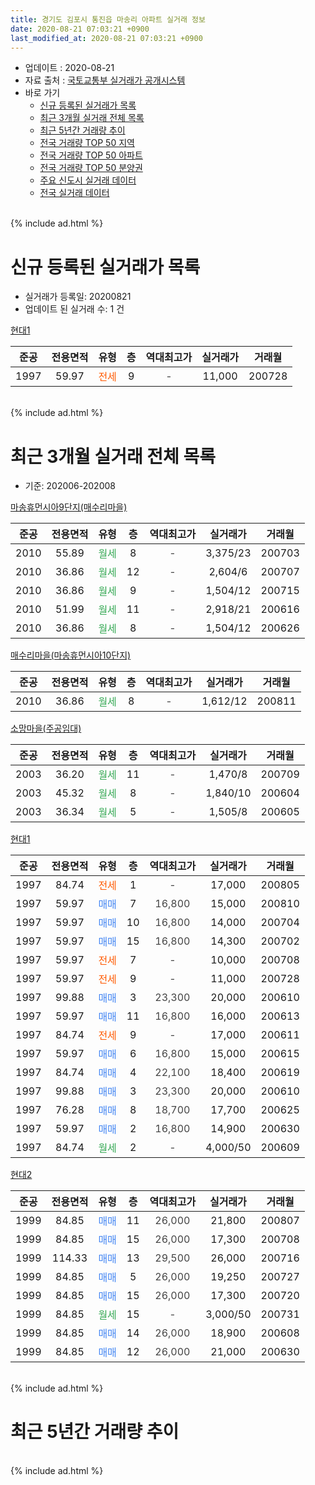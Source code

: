 ```yaml
---
title: 경기도 김포시 통진읍 마송리 아파트 실거래 정보
date: 2020-08-21 07:03:21 +0900
last_modified_at: 2020-08-21 07:03:21 +0900
---
```


* 업데이트 : 2020-08-21
* 자료 출처 : [국토교통부 실거래가 공개시스템](http://rt.molit.go.kr)
* 바로 가기
    * [신규 등록된 실거래가 목록](#신규-등록된-실거래가-목록)
    * [최근 3개월 실거래 전체 목록](#최근-3개월-실거래-전체-목록)
    * [최근 5년간 거래량 추이](#최근-5년간-거래량-추이)
    * [전국 거래량 TOP 50 지역](https://inasie.github.io/apt-trade-info/최근-3개월-전국에서-가장-거래가-많이-발생한-지역)
    * [전국 거래량 TOP 50 아파트](https://inasie.github.io/apt-trade-info/최근-3개월-전국에서-가장-거래가-많이-발생한-아파트)
    * [전국 거래량 TOP 50 분양권](https://inasie.github.io/apt-trade-info/최근-3개월-전국에서-가장-거래가-많이-발생한-분양권)
    * [주요 신도시 실거래 데이터](https://inasie.github.io/apt-trade-info/주요-신도시)
    * [전국 실거래 데이터](https://inasie.github.io/apt-trade-info/전국)
<br>
{% include ad.html %}
<br>

# 신규 등록된 실거래가 목록
* 실거래가 등록일: 20200821
* 업데이트 된 실거래 수: 1 건


[현대1](https://search.naver.com/search.naver?query=%EA%B2%BD%EA%B8%B0%EB%8F%84+%EA%B9%80%ED%8F%AC%EC%8B%9C+%ED%86%B5%EC%A7%84%EC%9D%8D+%EB%A7%88%EC%86%A1%EB%A6%AC+%ED%98%84%EB%8C%801)

|준공|전용면적|유형|층|역대최고가|실거래가|거래월|
|:---:|:---:|:---:|:---:|:---:|:---:|:---:|
|1997|59.97|<span style="color:#ff5a00">전세</span>|9|<span style="color:#444444">-</span>|11,000|200728|


<br>
{% include ad.html %}
<br>

# 최근 3개월 실거래 전체 목록
* 기준: 202006-202008


[마송휴먼시아9단지(매수리마을)](https://search.naver.com/search.naver?query=%EA%B2%BD%EA%B8%B0%EB%8F%84+%EA%B9%80%ED%8F%AC%EC%8B%9C+%ED%86%B5%EC%A7%84%EC%9D%8D+%EB%A7%88%EC%86%A1%EB%A6%AC+%EB%A7%88%EC%86%A1%ED%9C%B4%EB%A8%BC%EC%8B%9C%EC%95%849%EB%8B%A8%EC%A7%80%28%EB%A7%A4%EC%88%98%EB%A6%AC%EB%A7%88%EC%9D%84%29)

|준공|전용면적|유형|층|역대최고가|실거래가|거래월|
|:---:|:---:|:---:|:---:|:---:|:---:|:---:|
|2010|55.89|<span style="color:#34a853">월세</span>|8|<span style="color:#444444">-</span>|3,375/23|200703|
|2010|36.86|<span style="color:#34a853">월세</span>|12|<span style="color:#444444">-</span>|2,604/6|200707|
|2010|36.86|<span style="color:#34a853">월세</span>|9|<span style="color:#444444">-</span>|1,504/12|200715|
|2010|51.99|<span style="color:#34a853">월세</span>|11|<span style="color:#444444">-</span>|2,918/21|200616|
|2010|36.86|<span style="color:#34a853">월세</span>|8|<span style="color:#444444">-</span>|1,504/12|200626|

[매수리마을(마송휴먼시아10단지)](https://search.naver.com/search.naver?query=%EA%B2%BD%EA%B8%B0%EB%8F%84+%EA%B9%80%ED%8F%AC%EC%8B%9C+%ED%86%B5%EC%A7%84%EC%9D%8D+%EB%A7%88%EC%86%A1%EB%A6%AC+%EB%A7%A4%EC%88%98%EB%A6%AC%EB%A7%88%EC%9D%84%28%EB%A7%88%EC%86%A1%ED%9C%B4%EB%A8%BC%EC%8B%9C%EC%95%8410%EB%8B%A8%EC%A7%80%29)

|준공|전용면적|유형|층|역대최고가|실거래가|거래월|
|:---:|:---:|:---:|:---:|:---:|:---:|:---:|
|2010|36.86|<span style="color:#34a853">월세</span>|8|<span style="color:#444444">-</span>|1,612/12|200811|

[소망마을(주공임대)](https://search.naver.com/search.naver?query=%EA%B2%BD%EA%B8%B0%EB%8F%84+%EA%B9%80%ED%8F%AC%EC%8B%9C+%ED%86%B5%EC%A7%84%EC%9D%8D+%EB%A7%88%EC%86%A1%EB%A6%AC+%EC%86%8C%EB%A7%9D%EB%A7%88%EC%9D%84%28%EC%A3%BC%EA%B3%B5%EC%9E%84%EB%8C%80%29)

|준공|전용면적|유형|층|역대최고가|실거래가|거래월|
|:---:|:---:|:---:|:---:|:---:|:---:|:---:|
|2003|36.20|<span style="color:#34a853">월세</span>|11|<span style="color:#444444">-</span>|1,470/8|200709|
|2003|45.32|<span style="color:#34a853">월세</span>|8|<span style="color:#444444">-</span>|1,840/10|200604|
|2003|36.34|<span style="color:#34a853">월세</span>|5|<span style="color:#444444">-</span>|1,505/8|200605|

[현대1](https://search.naver.com/search.naver?query=%EA%B2%BD%EA%B8%B0%EB%8F%84+%EA%B9%80%ED%8F%AC%EC%8B%9C+%ED%86%B5%EC%A7%84%EC%9D%8D+%EB%A7%88%EC%86%A1%EB%A6%AC+%ED%98%84%EB%8C%801)

|준공|전용면적|유형|층|역대최고가|실거래가|거래월|
|:---:|:---:|:---:|:---:|:---:|:---:|:---:|
|1997|84.74|<span style="color:#ff5a00">전세</span>|1|<span style="color:#444444">-</span>|17,000|200805|
|1997|59.97|<span style="color:#4285f3">매매</span>|7|<span style="color:#444444">16,800</span>|15,000|200810|
|1997|59.97|<span style="color:#4285f3">매매</span>|10|<span style="color:#444444">16,800</span>|14,000|200704|
|1997|59.97|<span style="color:#4285f3">매매</span>|15|<span style="color:#444444">16,800</span>|14,300|200702|
|1997|59.97|<span style="color:#ff5a00">전세</span>|7|<span style="color:#444444">-</span>|10,000|200708|
|1997|59.97|<span style="color:#ff5a00">전세</span>|9|<span style="color:#444444">-</span>|11,000|200728|
|1997|99.88|<span style="color:#4285f3">매매</span>|3|<span style="color:#444444">23,300</span>|20,000|200610|
|1997|59.97|<span style="color:#4285f3">매매</span>|11|<span style="color:#444444">16,800</span>|16,000|200613|
|1997|84.74|<span style="color:#ff5a00">전세</span>|9|<span style="color:#444444">-</span>|17,000|200611|
|1997|59.97|<span style="color:#4285f3">매매</span>|6|<span style="color:#444444">16,800</span>|15,000|200615|
|1997|84.74|<span style="color:#4285f3">매매</span>|4|<span style="color:#444444">22,100</span>|18,400|200619|
|1997|99.88|<span style="color:#4285f3">매매</span>|3|<span style="color:#444444">23,300</span>|20,000|200610|
|1997|76.28|<span style="color:#4285f3">매매</span>|8|<span style="color:#444444">18,700</span>|17,700|200625|
|1997|59.97|<span style="color:#4285f3">매매</span>|2|<span style="color:#444444">16,800</span>|14,900|200630|
|1997|84.74|<span style="color:#34a853">월세</span>|2|<span style="color:#444444">-</span>|4,000/50|200609|

[현대2](https://search.naver.com/search.naver?query=%EA%B2%BD%EA%B8%B0%EB%8F%84+%EA%B9%80%ED%8F%AC%EC%8B%9C+%ED%86%B5%EC%A7%84%EC%9D%8D+%EB%A7%88%EC%86%A1%EB%A6%AC+%ED%98%84%EB%8C%802)

|준공|전용면적|유형|층|역대최고가|실거래가|거래월|
|:---:|:---:|:---:|:---:|:---:|:---:|:---:|
|1999|84.85|<span style="color:#4285f3">매매</span>|11|<span style="color:#444444">26,000</span>|21,800|200807|
|1999|84.85|<span style="color:#4285f3">매매</span>|15|<span style="color:#444444">26,000</span>|17,300|200708|
|1999|114.33|<span style="color:#4285f3">매매</span>|13|<span style="color:#444444">29,500</span>|26,000|200716|
|1999|84.85|<span style="color:#4285f3">매매</span>|5|<span style="color:#444444">26,000</span>|19,250|200727|
|1999|84.85|<span style="color:#4285f3">매매</span>|15|<span style="color:#444444">26,000</span>|17,300|200720|
|1999|84.85|<span style="color:#34a853">월세</span>|15|<span style="color:#444444">-</span>|3,000/50|200731|
|1999|84.85|<span style="color:#4285f3">매매</span>|14|<span style="color:#444444">26,000</span>|18,900|200608|
|1999|84.85|<span style="color:#4285f3">매매</span>|12|<span style="color:#444444">26,000</span>|21,000|200630|


<br>
{% include ad.html %}
<br>

# 최근 5년간 거래량 추이


<div style="width:100%;">
    <canvas id="deal_progress" height="200"></canvas>
</div>

<script>
new Chart(document.getElementById("deal_progress"), {
    type: 'line',
    data: {
        labels: ['201508','201509','201510','201511','201512','201601','201602','201603','201604','201605','201606','201607','201608','201609','201610','201611','201612','201701','201702','201703','201704','201705','201706','201707','201708','201709','201710','201711','201712','201801','201802','201803','201804','201805','201806','201807','201808','201809','201810','201811','201812','201901','201902','201903','201904','201905','201906','201907','201908','201909','201910','201911','201912','202001','202002','202003','202004','202005','202006','202007','202008'],
        datasets: [{
            label: '매매',
            pointRadius: 1,
            data: [7, 6, 9, 4, 5, 4, 6, 6, 6, 11, 7, 5, 6, 0, 5, 5, 3, 1, 7, 10, 2, 7, 3, 2, 7, 3, 2, 6, 3, 4, 4, 9, 8, 2, 6, 4, 5, 5, 4, 4, 2, 3, 3, 4, 2, 5, 3, 4, 1, 1, 5, 3, 5, 6, 4, 5, 2, 6, 9, 6, 2],
            borderColor: "rgba(255, 201, 14, 1)",
            backgroundColor: "rgba(255, 201, 14, 0.5)",
            fill: false,
            lineTension: 0
        },{
            label: '전월세',
            pointRadius: 1,
            data: [17, 8, 3, 7, 9, 8, 46, 14, 18, 10, 4, 5, 4, 6, 6, 6, 5, 51, 8, 9, 6, 29, 17, 25, 13, 15, 11, 18, 9, 17, 39, 18, 8, 7, 10, 8, 6, 8, 8, 5, 10, 29, 5, 6, 12, 14, 6, 7, 4, 5, 6, 14, 7, 12, 51, 12, 7, 10, 6, 7, 2],
            borderColor: "rgba(0, 141, 185, 1)",
            backgroundColor: "rgba(0, 141, 185, 0.5)",
            fill: false,
            lineTension: 0
        }
        ]
    },
    options: {
        responsive: true,
        title: {
            display: false
        },
        tooltips: {
            mode: 'index',
            intersect: false
        },
        hover: {
            mode: 'nearest',
            intersect: true
        },
        scales: {
            xAxes: [{
                display: true,
                scaleLabel: {
                    display: true,
                    labelString: '년/월'
                }
            }],
            yAxes: [{
                display: true,
                ticks: {
                    suggestedMin: 0,
                },
                scaleLabel: {
                    display: true,
                    labelString: '실거래 수'
                }
            }]
        }
    }
});

</script>


<br>
{% include ad.html %}
<br>

